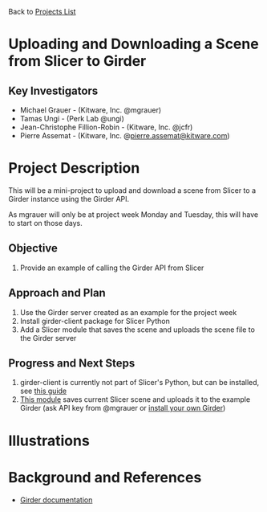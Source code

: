 Back to [Projects List](../../README.md#ProjectsList)

# Uploading and Downloading a Scene from Slicer to Girder

## Key Investigators

- Michael Grauer - (Kitware, Inc. @mgrauer)
- Tamas Ungi - (Perk Lab @ungi)
- Jean-Christophe Fillion-Robin - (Kitware, Inc. @jcfr)
- Pierre Assemat - (Kitware, Inc. @pierre.assemat@kitware.com)

# Project Description

This will be a mini-project to upload and download a scene from Slicer to a Girder instance using the Girder API.

As mgrauer will only be at project week Monday and Tuesday, this will have to start on those days.

## Objective

1. Provide an example of calling the Girder API from Slicer

## Approach and Plan

1. Use the Girder server created as an example for the project week
2. Install girder-client package for Slicer Python
3. Add a Slicer module that saves the scene and uploads the scene file to the Girder server

## Progress and Next Steps

1. girder-client is currently not part of Slicer's Python, but can be installed, see [this guide](https://github.com/ungi/SlicerGirderExample/wiki)
2. [This module](https://github.com/ungi/SlicerGirderExample) saves current Slicer scene and uploads it to the example Girder (ask API key from @mgrauer or [install your own Girder](https://girder.readthedocs.io/en/latest/installation.html))

# Illustrations

<!--Add pictures and links to videos that demonstrate what has been accomplished.-->


# Background and References

- [Girder documentation](https://girder.readthedocs.io/en/latest/index.html)
